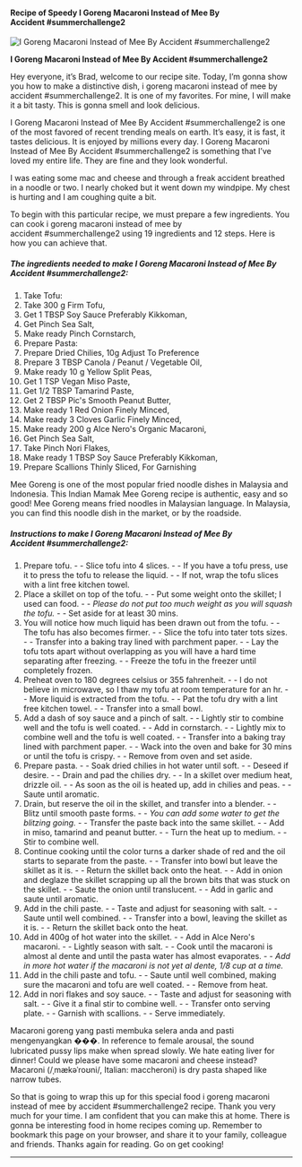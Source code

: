             

#### Recipe of Speedy I Goreng Macaroni Instead of Mee By Accident #summerchallenge2

![I Goreng Macaroni Instead of Mee By Accident #summerchallenge2](https://img-global.cpcdn.com/recipes/c8627785208778d6/751x532cq70/i-goreng-macaroni-instead-of-mee-by-accident-summerchallenge2-recipe-main-photo.jpg)

**I Goreng Macaroni Instead of Mee By Accident #summerchallenge2**

Hey everyone, it’s Brad, welcome to our recipe site. Today, I’m gonna show you how to make a distinctive dish, i goreng macaroni instead of mee by accident #summerchallenge2. It is one of my favorites. For mine, I will make it a bit tasty. This is gonna smell and look delicious.

I Goreng Macaroni Instead of Mee By Accident #summerchallenge2 is one of the most favored of recent trending meals on earth. It’s easy, it is fast, it tastes delicious. It is enjoyed by millions every day. I Goreng Macaroni Instead of Mee By Accident #summerchallenge2 is something that I’ve loved my entire life. They are fine and they look wonderful.

I was eating some mac and cheese and through a freak accident breathed in a noodle or two. I nearly choked but it went down my windpipe. My chest is hurting and I am coughing quite a bit.

To begin with this particular recipe, we must prepare a few ingredients. You can cook i goreng macaroni instead of mee by accident #summerchallenge2 using 19 ingredients and 12 steps. Here is how you can achieve that.

##### The ingredients needed to make I Goreng Macaroni Instead of Mee By Accident #summerchallenge2:

1.  Take Tofu:
2.  Take 300 g Firm Tofu,
3.  Get 1 TBSP Soy Sauce Preferably Kikkoman,
4.  Get Pinch Sea Salt,
5.  Make ready Pinch Cornstarch,
6.  Prepare Pasta:
7.  Prepare Dried Chilies, 10g Adjust To Preference
8.  Prepare 3 TBSP Canola / Peanut / Vegetable Oil,
9.  Make ready 10 g Yellow Split Peas,
10.  Get 1 TSP Vegan Miso Paste,
11.  Get 1/2 TBSP Tamarind Paste,
12.  Get 2 TBSP Pic's Smooth Peanut Butter,
13.  Make ready 1 Red Onion Finely Minced,
14.  Make ready 3 Cloves Garlic Finely Minced,
15.  Make ready 200 g Alce Nero's Organic Macaroni,
16.  Get Pinch Sea Salt,
17.  Take Pinch Nori Flakes,
18.  Make ready 1 TBSP Soy Sauce Preferably Kikkoman,
19.  Prepare Scallions Thinly Sliced, For Garnishing

Mee Goreng is one of the most popular fried noodle dishes in Malaysia and Indonesia. This Indian Mamak Mee Goreng recipe is authentic, easy and so good! Mee Goreng means fried noodles in Malaysian language. In Malaysia, you can find this noodle dish in the market, or by the roadside.

##### Instructions to make I Goreng Macaroni Instead of Mee By Accident #summerchallenge2:

1.  Prepare tofu. - - Slice tofu into 4 slices. - - If you have a tofu press, use it to press the tofu to release the liquid. - - If not, wrap the tofu slices with a lint free kitchen towel.
2.  Place a skillet on top of the tofu. - - Put some weight onto the skillet; I used can food. - - _Please do not put too much weight as you will squash the tofu._ - - Set aside for at least 30 mins.
3.  You will notice how much liquid has been drawn out from the tofu. - - The tofu has also becomes firmer. - - Slice the tofu into tater tots sizes. - - Transfer into a baking tray lined with parchment paper. - - Lay the tofu tots apart without overlapping as you will have a hard time separating after freezing. - - Freeze the tofu in the freezer until completely frozen.
4.  Preheat oven to 180 degrees celsius or 355 fahrenheit. - - I do not believe in microwave, so I thaw my tofu at room temperature for an hr. - - More liquid is extracted from the tofu. - - Pat the tofu dry with a lint free kitchen towel. - - Transfer into a small bowl.
5.  Add a dash of soy sauce and a pinch of salt. - - Lightly stir to combine well and the tofu is well coated. - - Add in cornstarch. - - Lightly mix to combine well and the tofu is well coated. - - Transfer into a baking tray lined with parchment paper. - - Wack into the oven and bake for 30 mins or until the tofu is crispy. - - Remove from oven and set aside.
6.  Prepare pasta. - - Soak dried chilies in hot water until soft. - - Deseed if desire. - - Drain and pad the chilies dry. - - In a skillet over medium heat, drizzle oil. - - As soon as the oil is heated up, add in chilies and peas. - - Saute until aromatic.
7.  Drain, but reserve the oil in the skillet, and transfer into a blender. - - Blitz until smooth paste forms. - - _You can add some water to get the blitzing going._ - - Transfer the paste back into the same skillet. - - Add in miso, tamarind and peanut butter. - - Turn the heat up to medium. - - Stir to combine well.
8.  Continue cooking until the color turns a darker shade of red and the oil starts to separate from the paste. - - Transfer into bowl but leave the skillet as it is. - - Return the skillet back onto the heat. - - Add in onion and deglaze the skillet scrapping up all the brown bits that was stuck on the skillet. - - Saute the onion until translucent. - - Add in garlic and saute until aromatic.
9.  Add in the chili paste. - - Taste and adjust for seasoning with salt. - - Saute until well combined. - - Transfer into a bowl, leaving the skillet as it is. - - Return the skillet back onto the heat.
10.  Add in 400g of hot water into the skillet. - - Add in Alce Nero's macaroni. - - Lightly season with salt. - - Cook until the macaroni is almost al dente and until the pasta water has almost evaporates. - - _Add in more hot water if the macaroni is not yet al dente, 1/8 cup at a time._
11.  Add in the chili paste and tofu. - - Saute until well combined, making sure the macaroni and tofu are well coated. - - Remove from heat.
12.  Add in nori flakes and soy sauce. - - Taste and adjust for seasoning with salt. - - Give it a final stir to combine well. - - Transfer onto serving plate. - - Garnish with scallions. - - Serve immediately.

Macaroni goreng yang pasti membuka selera anda and pasti mengenyangkan ���. In reference to female arousal, the sound lubricated pussy lips make when spread slowly. We hate eating liver for dinner! Could we please have some macaroni and cheese instead? Macaroni (/ˌmækəˈroʊni/, Italian: maccheroni) is dry pasta shaped like narrow tubes.

So that is going to wrap this up for this special food i goreng macaroni instead of mee by accident #summerchallenge2 recipe. Thank you very much for your time. I am confident that you can make this at home. There is gonna be interesting food in home recipes coming up. Remember to bookmark this page on your browser, and share it to your family, colleague and friends. Thanks again for reading. Go on get cooking!

* * *